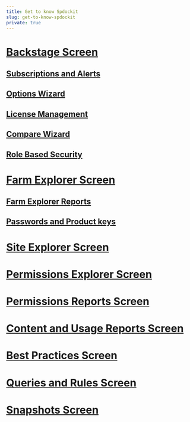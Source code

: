 ```yaml
---
title: Get to know Spdockit
slug: get-to-know-spdockit
private: true
---
```


# [Backstage Screen](backstage-screen.md)
## [Subscriptions and Alerts](subscriptions-and-alerts.md)
## [Options Wizard](options-wizard.md)
## [License Management](license-management.md)
## [Compare Wizard](compare-wizard.md)
## [Role Based Security](role-based-security.md)
# [Farm Explorer Screen](farm-explorer-screen.md)
## [Farm Explorer Reports](farm-explorer-reports.md)
## [Passwords and Product keys](passwords-and-product-keys.md)
# [Site Explorer Screen](site-explorer-screen.md)
# [Permissions Explorer Screen](permissions-explorer-screen.md)
# [Permissions Reports Screen](permissions-reports-screen.md)
# [Content and Usage Reports Screen](content-and-usage-reports-screen.md)
# [Best Practices Screen](best-practices-screen.md)
# [Queries and Rules Screen](queries-and-rules-screen.md)
# [Snapshots Screen](snapshots-screen.md)


